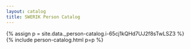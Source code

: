 ```yaml
---
layout: catalog
title: SWERIK Person Catalog
---
```

{% assign p = site.data._person-catalog.i-65cj1kQHd7UJ2f8sTwLSZ3 %}
{% include person-catalog.html p=p %}

